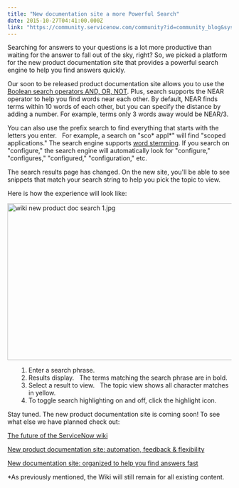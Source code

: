 ```yaml
---
title: "New documentation site a more Powerful Search"
date: 2015-10-27T04:41:00.000Z
link: "https://community.servicenow.com/community?id=community_blog&sys_id=5e7d6269dbd0dbc01dcaf3231f9619bf"
---
```

<p>Searching for answers to your questions is a lot more productive than waiting for the answer to fall out of the sky, right? So, we picked a platform for the new product documentation site that provides a powerful search engine to help you find answers quickly.</p><p></p><p>Our soon to be released product documentation site allows you to use the <a title="" _jive_internal="true" href="/community?id=community_blog&sys_id=39fd262ddbd0dbc01dcaf3231f961922">Boolean search operators AND, OR, NOT</a>. Plus, search supports the NEAR operator to help you find words near each other. By default, NEAR finds terms within 10 words of each other, but you can specify the distance by adding a number. For example, terms only 3 words away would be NEAR/3.</p><p></p><p>You can also use the prefix search to find everything that starts with the letters you enter.   For example, a search on "sco* appl*" will find "scoped applications." The search engine supports <a title="n.wikipedia.org/wiki/Stemming" href="https://en.wikipedia.org/wiki/Stemming">word stemming</a>. If you search on "configure," the search engine will automatically look for "configure," "configures," "configured," "configuration," etc.</p><p></p><p>The search results page has changed. On the new site, you'll be able to see snippets that match your search string to help you pick the topic to view.</p><p></p><p>Here is how the experience will look like:</p><p><img   alt="wiki new product doc search 1.jpg" class="image-1 jive-image" src="b8180482db9c5fc03eb27a9e0f9619fc.iix" style="width: 620px; height: 352px; display: block; margin-left: auto; margin-right: auto;"/></p><ol><ol><li>Enter a search phrase.</li><li>Results display.   The terms matching the search phrase are in bold.</li><li>Select a result to view.   The topic view shows all character matches in yellow.</li><li>To toggle search highlighting on and off, click the highlight icon.</li></ol></ol><p></p><p>Stay tuned. The new product documentation site is coming soon! To see what else we have planned check out:</p><p><a title="The future of the ServiceNow wiki" __default_attr="4472" __jive_macro_name="blogpost" class="jive_macro jive_macro_blogpost" data-orig-content="The future of the ServiceNow wiki" data-renderedposition="776.9744262695312_7.997159004211426_229_16" href="/community?id=community_blog&sys_id=8d8ca6e1dbd0dbc01dcaf3231f9619cb">The future of the ServiceNow wiki</a></p><p><a title="New product documentation site: automation, feedback &amp; flexibility" __default_attr="4514" __jive_macro_name="blogpost" class="jive_macro jive_macro_blogpost" data-orig-content="New product documentation site: automation, feedback &amp;amp; flexibility" data-renderedposition="796.9744262695312_7.997159004211426_439_16" href="/community?id=community_blog&sys_id=0a5e6aaddbd0dbc01dcaf3231f9619d8">New product documentation site: automation, feedback &amp; flexibility</a></p><p><a title="New documentation site: organized to help you find answers fast" __default_attr="4615" __jive_macro_name="blogpost" class="jive_macro jive_macro_blogpost" data-orig-content="New documentation site: organized to help you find answers fast" data-renderedposition="816.9744262695312_7.997159004211426_425_16" href="/community?id=community_blog&sys_id=f76ceea1dbd0dbc01dcaf3231f96190a">New documentation site: organized to help you find answers fast</a></p><p></p><p></p><p></p><p>*As previously mentioned, the Wiki will still remain for all existing content.</p>